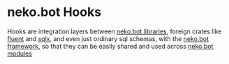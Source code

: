 # neko.bot Hooks
Hooks are integration layers between [neko.bot libraries](/libraries), foreign crates like [fluent](https://github.com/projectfluent/fluent-rs) and [sqlx](https://github.com/launchbadge/sqlx), and even just ordinary sql schemas, with the [neko.bot framework](/framework), so that they can be easily shared and used across [neko.bot modules](/modules)
